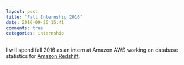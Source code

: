```yaml
---
layout: post
title: "Fall Internship 2016"
date: 2016-09-26 15:41
comments: true
categories: internship
---
```


I will spend fall 2016 as an intern at Amazon AWS working on database statistics for [Amazon Redshift](https://aws.amazon.com/redshift/).
